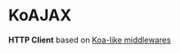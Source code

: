 # KoAJAX

**HTTP Client** based on [Koa-like middlewares][1]

[1]: https://github.com/koajs/koa#middleware
